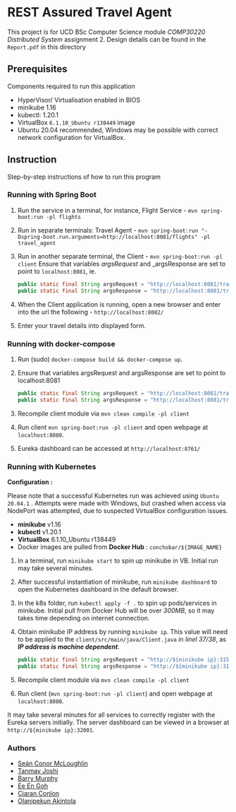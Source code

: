 # REST Assured Travel Agent

This project is for UCD BSc Computer Science module _COMP30220 Distributed System_ assignment 2. Design details can be found in the `Report.pdf` in this directory

## Prerequisites

Components required to run this application

- HyperVisor/ Virtualisation enabled in BIOS
- minikube 1.16
- kubectl: 1.20.1
- VirtualBox  `6.1.10_Ubuntu r138449` image
- Ubuntu 20.04 recommended, Windows may be possible with correct network configuration for VirtualBox.

## Instruction

Step-by-step instructions of how to run this program

### Running with Spring Boot

1. Run the service in a terminal, for instance, Flight Service - `mvn spring-boot:run -pl flights`

2. Run in separate terminals: Travel Agent - `mvn spring-boot:run "-Dspring-boot.run.arguments=http://localhost:8081/flights" -pl travel_agent`

3. Run in another separate terminal, the Client - `mvn spring-boot:run -pl client`
Ensure that variables _argsRequest_ and _argsResponse are set to point to `localhost:8081`, ie.

	```java
	public static final String argsRequest = "http://localhost:8081/travelagent/travelpackagerequests";
	public static final String argsResponse = "http://localhost:8081/travelagent/bookings";
	```

4. When the Client application is running, open a new browser and enter into the url the following - `http://localhost:8082/`

5. Enter your travel details into displayed form.

### Running with docker-compose

1. Run (sudo) `docker-compose build && docker-compose up`.

2. Ensure that variables argsRequest and argsResponse are set to point to localhost:8081

	```java
	public static final String argsRequest = "http://localhost:8081/travelagent/travelpackagerequests";
	public static final String argsResponse = "http://localhost:8081/travelagent/bookings";
	```

3. Recompile client module via `mvn clean compile -pl client`

4. Run client `mvn spring-boot:run -pl client` and open webpage at `localhost:8080`.

5. Eureka dashboard can be accessed at `http://localhost:8761/`

### Running with Kubernetes

__Configuration :__

Please note that a successful Kubernetes run was achieved using `Ubuntu 20.04.1` . Attempts were made with Windows, but crashed when access via NodePort was attempted, due to suspected VirtualBox configuration issues.

- __minikube__ v1.16
- __kubectl__ v1.20.1
- __VirtualBox__  6.1.10_Ubuntu r138449
- Docker images are pulled from __Docker Hub__ : `conchobar/${IMAGE_NAME}`

1. In a terminal, run `minikube start` to spin up minikube in VB. Initial run may take several minutes.

2. After successful instantiation of minikube, run `minikube dashboard` to open the Kubernetes dashboard in the default browser.

3. In the k8s folder, run `kubectl apply -f .` to spin up pods/services in minikube. Initial pull from Docker Hub will be over _300MB_, so it may takes time
depending on internet connection.

4. Obtain minikube IP address by running `minikube ip`. This value will need to be applied to the `client/src/main/java/Client.java` in _linel 37/38_, as ___IP address is machine dependent___.

	```java
	public static final String argsRequest = "http://${minikube ip}:31500/travelagent/travelpackagerequests";
	public static final String argsResponse = "http://${minikube ip}:31500/travelagent/bookings";
	```

5. Recompile client module via `mvn clean compile -pl client`

6. Run client (`mvn spring-boot:run -pl client`) and open webpage at `localhost:8080`.

It may take several minutes for all services to correctly register with the Eureka servers initially. The server dashboard can be viewed in a browser at `http://${minikube ip}:32001`.

### Authors

- [Seán Conor McLoughlin](https://gitlab.com/Conchobar)
- [Tanmay Joshi](https://gitlab.com/T_J)
- [Barry Murphy](https://gitlab.com/murphybt)
- [Ee En Goh](https://gitlab.com/GohEeEn)
- [Ciaran Conlon](https://gitlab.com/ciaran.conlon.1)
- [Olanipekun Akintola](https://gitlab.com/Akintola)
